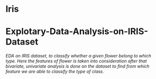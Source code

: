 # Iris

# Explotary-Data-Analysis-on-IRIS-Dataset
###### EDA on IRIS dataset, to classify whether a given flower belong to which type. Here the features of flower is taken into consideration after that bivariate, univariate analysis is done on the dataset to find from which feature we are able to classify the type of class.

